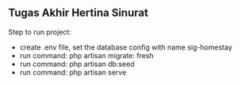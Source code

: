 ## Tugas Akhir Hertina Sinurat

Step to run project:
- create .env file, set the database config with name sig-homestay
- run command: php artisan migrate: fresh
- run command: php artisan db:seed
- run command: php artisan serve

